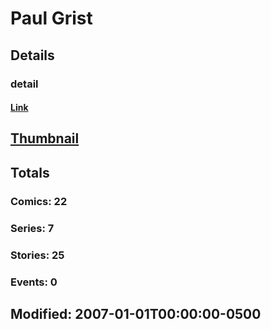 # Paul  Grist 
## Details
### detail
#### [Link](http://marvel.com/comics/creators/9226/paul_grist?utm_campaign=apiRef&utm_source=225578a89fc76f3d20fbffda5d17a88d)
## [Thumbnail](http://i.annihil.us/u/prod/marvel/i/mg/b/40/image_not_available.jpg)
## Totals
### Comics: 22
### Series: 7
### Stories: 25
### Events: 0
## Modified: 2007-01-01T00:00:00-0500